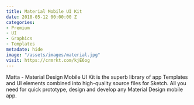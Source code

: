 ```yaml
---
title: Material Mobile UI Kit
date: 2018-05-12 00:00:00 Z
categories:
- Premium
- UI
- Graphics
- Templates
metadate: hide
image: "/assets/images/material.jpg"
visit: https://crmrkt.com/kjE6og
---
```


Matta - Material Design Mobile UI Kit is the superb library of app Templates and UI elements combined into high-quality source files for Sketch. All you need for quick prototype, design and develop any Material Design mobile app.
